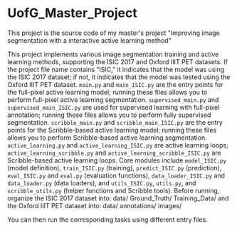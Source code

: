 # UofG_Master_Project
This project is the source code of my master's project "Improving image segmentation with a interactive active learning method"

This project implements various image segmentation training and active learning methods, supporting the ISIC 2017 and Oxford IIIT PET datasets. If the project file name contains "ISIC," it indicates that the model was  using the ISIC 2017 dataset; if not, it indicates that the model was tested using the Oxford IIIT PET dataset. `main.py` and `main_ISIC.py` are the entry points for the full-pixel active learning model; running these files allows you to perform full-pixel active learning segmentation. `supervised_main.py` and `supervised_main_ISIC.py` are used for supervised learning with full-pixel annotation; running these files allows you to perform fully supervised segmentation. `scribble_main.py` and `scribble_main_ISIC.py` are the entry points for the Scribble-based active learning model; running these files allows you to perform Scribble-based active learning segmentation. 
`active_learning.py` and `active_learning_ISIC.py` are active learning loops; `active_learning_scribble.py` and `active_learning_scribble_ISIC.py` are Scribble-based active learning loops. Core modules include `model_ISIC.py` (model definition), `train_ISIC.py` (training), `predict_ISIC.py` (prediction), `eval_ISIC.py` and `eval.py` (evaluation functions), `data_loader_ISIC.py` and `data_loader.py` (data loaders), and `utils_ISIC.py`, `utils.py`, and `scribble_utils.py` (helper functions and Scribble tools). 
Before running, organize the ISIC 2017 dataset into:
data/
Ground_Truth/
Training_Data/
and the Oxford IIIT PET dataset into:
data/
annotations/
images/

You can then run the corresponding tasks using different entry files.
